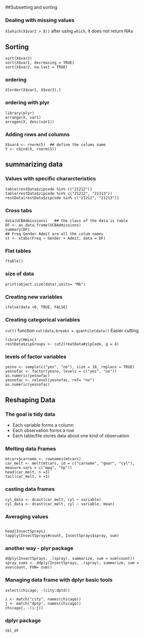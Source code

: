 ##Subsetting and sorting

### Dealing with missing values

`X[which(X$var2 > 8)]`
after using `which`, it does not return NAs

## Sorting

```
sort(X$var2)
sort(X$var1, decreasing = TRUE)
sort(X$var2, na.last = TRUE)
```

### ordering

```
X[order(X$var1, X$var3),]
```

### ordering with plyr

```
library(plyr)
arrange(X, var1)
arragen(X, desc(var1))
```

### Adding rows and columns

```
X$var4 <- rnorm(5)  ## define the colums name
Y <- cbind(X, rnorm(5))
```

## summarizing data

### Values with specific chararcteristics

```
table(restData$zipcode %in% c("21212"))
table(restData$zipcode %in% c("21212", "21213"))
restData[restData$zipcode %in% c("21212", "21213")]
```

### Cross tabs

```
data(UCBAdmissions)   ## the class of the data is table
DF <- as.data.frame(UCBAdmissions)
summary(DF)
## Freq Gender Admit are all the colum names
xt <- xtabs(Freq ~ Gender + Admit, data = DF)
```

### Flat tables

```
ftable()
```

### size of data

`print(object.size(data),units= "Mb")`

### Creating new variables

`ifelse(data <0, TRUE, FALSE)`

### Creating categorical variables

`cut()` function
`cut(data,breaks = quantile(data))`
Easier cutting

```
library(Hmisc)
restData$zipGroups <- cut2(reatData#zipCode, g = 4)
```

### levels of factor variables

```
yesno <- sample(c("yes", "no"), size = 10, replace = TRUE)
yesnofac <- factor(yesno, levels = c("yes", "no"))
as.numeric(yesnofac)
yesnofac <- relevel(yesnofac, ref= "no")
as.numeric(yesnofac)
```

## Reshaping Data

### The goal is tidy data

- Each variable forms a column
- Each observation forms a row
- Each table/file stores data about one kind of observation

### Melting data Frames

```
mtcars$carname <- rownames(mtcars)
car_melt <- melt(mtcars, id = c("carname", "gear", "cyl"), measure.vars = c("mpg", "hp"))
head(car_melt, n =3)
tail(car_melt, n =3)

```

### casting data frames

```
cyl_data <- dcast(car_melt, cyl ~ variable)
cyl_data <- dcast(car_melt, cyl ~ variable, mean)

```

### Averaging values

```

head(InsectSprays)
tapply(InsectSprays#count, InsectSprays$spray, sum)

```

### another way - plyr package

```
ddply(InsectSprays, .(spray), summarize, sum = sum(count))
spray_sums <- ddply(InsectSprays, .(spray), summarize, sum = ave(count, FUN= sum))
```

### Managing data frame with dplyr basic tools

```
select(chicago, -(city:dptd))

i <- match("city", names(chicago))
j <- match("dptp", names(chicago))
chicago[, -(i:j)]
```

### dplyr package

```
tbl_df
```
